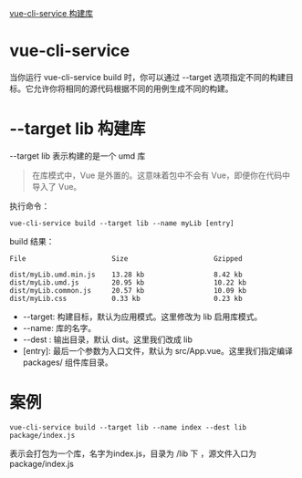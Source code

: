 
[vue-cli-service 构建库](https://cli.vuejs.org/zh/guide/build-targets.html#%E5%BA%93)


# vue-cli-service

当你运行 vue-cli-service build 时，你可以通过 --target 选项指定不同的构建目标。它允许你将相同的源代码根据不同的用例生成不同的构建。

# --target lib 构建库

--target lib 表示构建的是一个 umd 库

> 在库模式中，Vue 是外置的。这意味着包中不会有 Vue，即便你在代码中导入了 Vue。

执行命令：
```
vue-cli-service build --target lib --name myLib [entry]
```

build 结果：
```
File                     Size                     Gzipped

dist/myLib.umd.min.js    13.28 kb                 8.42 kb
dist/myLib.umd.js        20.95 kb                 10.22 kb
dist/myLib.common.js     20.57 kb                 10.09 kb
dist/myLib.css           0.33 kb                  0.23 kb
```

- --target: 构建目标，默认为应用模式。这里修改为 lib 启用库模式。
- --name: 库的名字。
- --dest : 输出目录，默认 dist。这里我们改成 lib
- [entry]: 最后一个参数为入口文件，默认为 src/App.vue。这里我们指定编译 packages/ 组件库目录。

# 案例

```
vue-cli-service build --target lib --name index --dest lib package/index.js
```

表示会打包为一个库，名字为index.js，目录为 /lib 下 ，源文件入口为  package/index.js
